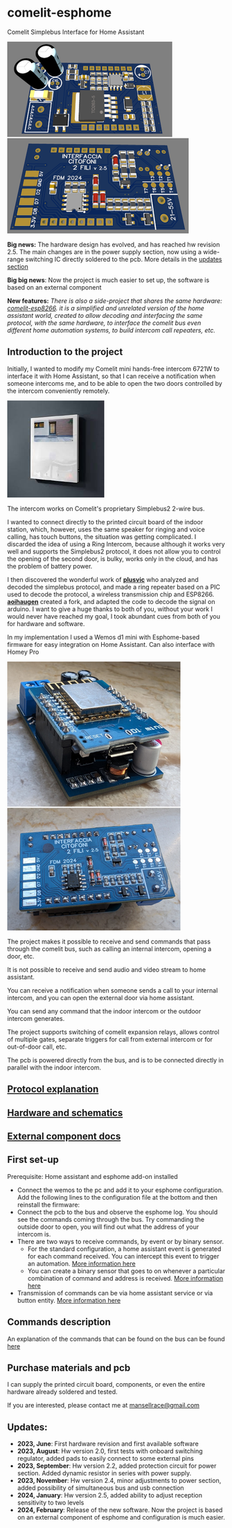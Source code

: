 # comelit-esphome
Comelit Simplebus Interface for Home Assistant

![render](/images/render_fronte.png) ![render2](/images/render_retro.png)

**Big news:**  The hardware design has evolved, and has reached hw revision 2.5. The main changes are in the power supply section, now using a wide-range switching IC directly soldered to the pcb. More details in the [updates section](#updates)

**Big big news**: Now the project is much easier to set up, the software is based on an external component

**New features:** *There is also a side-project that shares the same hardware: [comelit-esp8266](https://github.com/mansellrace/comelit-esp8266). it is a simplified and unrelated version of the home assistant world, created to allow decoding and interfacing the same protocol, with the same hardware, to interface the comelit bus even different home automation systems, to build intercom call repeaters, etc.*

## Introduction to the project
Initially, I wanted to modify my Comelit mini hands-free intercom 6721W to interface it with Home Assistant, so that I can receive a notification when someone intercoms me, and to be able to open the two doors controlled by the intercom conveniently remotely.

![Comelit mini](/images/comelit_mini.jpg)

The intercom works on Comelit's proprietary Simplebus2 2-wire bus.

I wanted to connect directly to the printed circuit board of the indoor station, which, however, uses the same speaker for ringing and voice calling, has touch buttons, the situation was getting complicated. I discarded the idea of using a Ring Intercom, because although it works very well and supports the Simplebus2 protocol, it does not allow you to control the opening of the second door, is bulky, works only in the cloud, and has the problem of battery power.

I then discovered the wonderful work of **[plusvic](https://github.com/plusvic/simplebus2-intercom)** who analyzed and decoded the simplebus protocol, and made a ring repeater based on a PIC used to decode the protocol, a wireless transmission chip and ESP8266. 
**[aoihaugen](https://github.com/aoihaugen/simplebus2-intercom)** created a fork, and adapted the code to decode the signal on arduino. I want to give a huge thanks to both of you, without your work I would never have reached my goal, I took abundant cues from both of you for hardware and software.

In my implementation I used a Wemos d1 mini with Esphome-based firmware for easy integration on Home Assistant. Can also interface with Homey Pro

![PCB2](/images/pcb2.jpg) ![PCB](/images/pcb.jpg)

The project makes it possible to receive and send commands that pass through the comelit bus, such as calling an internal intercom, opening a door, etc.

It is not possible to receive and send audio and video stream to home assistant.

You can receive a notification when someone sends a call to your internal intercom, and you can open the external door via home assistant.

You can send any command that the indoor intercom or the outdoor intercom generates.

The project supports switching of comelit expansion relays, allows control of multiple gates, separate triggers for call from external intercom or for out-of-door call, etc.

The pcb is powered directly from the bus, and is to be connected directly in parallel with the indoor intercom.

## [Protocol explanation](protocol.md)

## [Hardware and schematics](hardware.md)

## [External component docs](components/README.md)

## First set-up
Prerequisite: Home assistant and esphome add-on installed
- Connect the wemos to the pc and add it to your esphome configuration.  Add the following lines to the configuration file at the bottom and then reinstall the firmware:
- Connect the pcb to the bus and observe the esphome log. You should see the commands coming through the bus. Try commanding the outside door to open, you will find out what the address of your intercom is.
- There are two ways to receive commands, by event or by binary sensor.
  - For the standard configuration, a home assistant event is generated for each command received. You can intercept this event to trigger an automation.  [More information here](components/README.md#event)
  - You can create a binary sensor that goes to on whenever a particular combination of command and address is received. [More information here](components/README.md#binary-sensor)
- Transmission of commands can be via home assistant service or via button entity. [More information here](components/README.md#transmit-a-command)

## Commands description

An explanation of the commands that can be found on the bus can be found [here](protocol.md#list-of-commands)

## Purchase materials and pcb

I can supply the printed circuit board, components, or even the entire hardware already soldered and tested.

If you are interested, please contact me at mansellrace@gmail.com

## Updates:
- **2023, June**: First hardware revision and first available software
- **2023, August**: Hw version 2.0, first tests with onboard switching regulator, added pads to easily connect to some external pins
- **2023, September**: Hw version 2.2, added protection circuit for power section. Added dynamic resistor in series with power supply.
- **2023, November**: Hw version 2.4, minor adjustments to power section, added possibility of simultaneous bus and usb connection
- **2024, January**: Hw version 2.5, added ability to adjust reception sensitivity to two levels
- **2024, February**: Release of the new software. Now the project is based on an external component of esphome and configuration is much easier.
